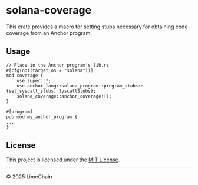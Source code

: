 # solana-coverage

This crate provides a macro for setting stubs necessary for obtaining
code coverage from an Anchor program.

## Usage

```
// Place in the Anchor program's lib.rs
#[cfg(not(target_os = "solana"))]
mod coverage {
    use super::*;
    use anchor_lang::solana_program::program_stubs::{set_syscall_stubs, SyscallStubs};
    solana_coverage::anchor_coverage!();
}

#[program]
pub mod my_anchor_program {
...
}
```

## License

This project is licensed under the [MIT License](LICENSE).

---

© 2025 LimeChain
